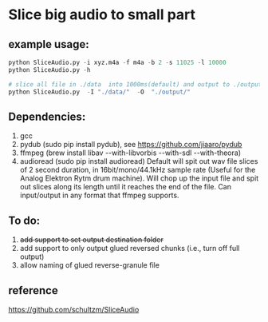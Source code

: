 # Slice big audio to small part

## example usage:
```python
python SliceAudio.py -i xyz.m4a -f m4a -b 2 -s 11025 -l 10000
python SliceAudio.py -h

# slice all file in ./data  into 1000ms(default) and output to ./output 
python SliceAudio.py  -I "./data/"  -O  "./output/"
```
## Dependencies:

1. gcc
2. pydub (sudo pip install pydub), see https://github.com/jiaaro/pydub
3. ffmpeg (brew install libav --with-libvorbis --with-sdl --with-theora)
4. audioread (sudo pip install audioread)
Default will spit out wav file slices of 2 second duration, in 16bit/mono/44.1kHz sample rate (Useful for the
Analog Elektron Rytm drum machine).
Will chop up the input file and spit out slices along its length until it reaches the end of the file.
Can input/output in any format that ffmpeg supports.

## To do:

1. ~~add support to set output destination folder~~
2. add support to only output glued reversed chunks (i.e., turn off full output)
3. allow naming of glued reverse-granule file

## reference
https://github.com/schultzm/SliceAudio
